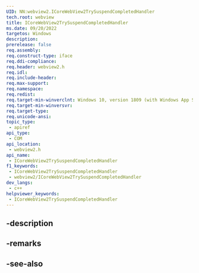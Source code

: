 ```yaml
---
UID: NN:webview2.ICoreWebView2TrySuspendCompletedHandler
tech.root: webview
title: ICoreWebView2TrySuspendCompletedHandler
ms.date: 09/20/2022
targetos: Windows
description: 
prerelease: false
req.assembly: 
req.construct-type: iface
req.ddi-compliance: 
req.header: webview2.h
req.idl: 
req.include-header: 
req.max-support: 
req.namespace: 
req.redist: 
req.target-min-winverclnt: Windows 10, version 1809 (with Windows App SDK 1.1 or later)
req.target-min-winversvr: 
req.target-type: 
req.unicode-ansi: 
topic_type:
 - apiref
api_type:
 - COM
api_location:
 - webview2.h
api_name:
 - ICoreWebView2TrySuspendCompletedHandler
f1_keywords:
 - ICoreWebView2TrySuspendCompletedHandler
 - webview2/ICoreWebView2TrySuspendCompletedHandler
dev_langs:
 - c++
helpviewer_keywords:
 - ICoreWebView2TrySuspendCompletedHandler
---
```


## -description

## -remarks

## -see-also

